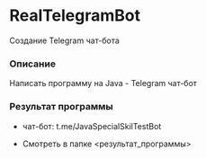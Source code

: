 # RealTelegramBot

Создание Telegram чат-бота 

### Описание

Написать программу на Java - Telegram чат-бот


### Результат программы

- чат-бот: t.me/JavaSpecialSkilTestBot

- Смотреть в папке <результат_программы>